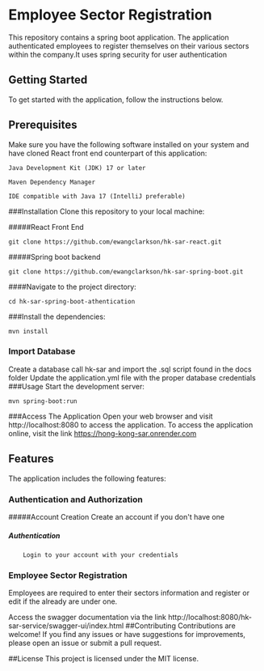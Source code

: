# Employee Sector Registration
This repository contains a spring boot application. The application authenticated employees to register themselves on their various sectors within the company.It uses spring security for user authentication

## Getting Started
To get started with the application, follow the instructions below.

## Prerequisites
Make sure you have the following software installed on your system and have cloned React front end counterpart  of this application:

``Java Development Kit (JDK) 17 or later``

``Maven Dependency Manager``

 ``IDE compatible with Java 17 (IntelliJ preferable)``

###Installation
Clone this repository to your local machine:

#####React Front End
```
git clone https://github.com/ewangclarkson/hk-sar-react.git
```


#####Spring boot backend
```
git clone https://github.com/ewangclarkson/hk-sar-spring-boot.git
```

####Navigate to the project directory:

```
cd hk-sar-spring-boot-athentication
```

###Install the dependencies:

```
mvn install
```
### Import Database
  Create a database call hk-sar and import the .sql script found in the docs folder
  Update the application.yml file with the proper database credentials
###Usage
Start the development server:

```
mvn spring-boot:run
```


###Access The Application
Open your web browser and visit http://localhost:8080 to access the application.
To access the application online, visit the link https://hong-kong-sar.onrender.com



## Features
The application includes the following features:

### Authentication and Authorization
   #####Account Creation
        Create an account if you don't have one
   ##### Authentication
        Login to your account with your credentials

### Employee Sector Registration
 Employees are required to enter their sectors information and register or edit if the already are under one.

  Access the swagger documentation via the link  http://localhost:8080/hk-sar-service/swagger-ui/index.html
##Contributing
Contributions are welcome! If you find any issues or have suggestions for improvements, please open an issue or submit a pull request.

##License
This project is licensed under the MIT license.
